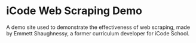 # iCode Web Scraping Demo
A demo site used to demonstrate the effectiveness of web scraping, made by Emmett Shaughnessy, a former curriculum developer for iCode School.
